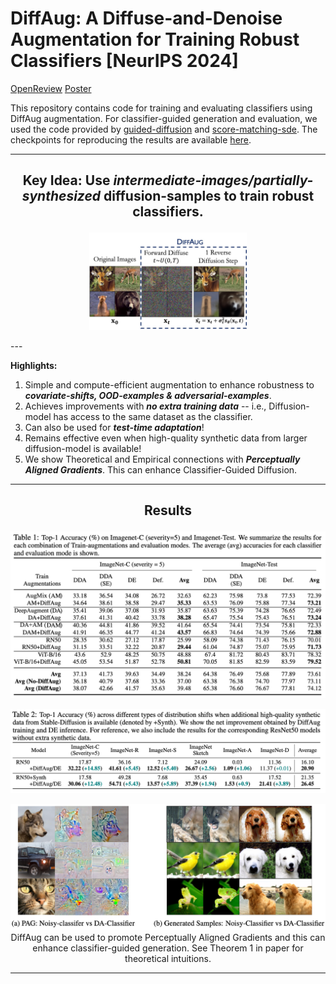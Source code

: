 # DiffAug: A Diffuse-and-Denoise Augmentation for Training Robust Classifiers [NeurIPS 2024]

[OpenReview](https://openreview.net/forum?id=Tpx9gcZVBf) [Poster](https://github.com/chandramouli-sastry/diffaug_website/blob/main/static/pdfs/poster_final.pdf)

This repository contains code for training and evaluating classifiers using DiffAug augmentation. For classifier-guided generation and evaluation, we used the code provided by [guided-diffusion](https://github.com/openai/guided-diffusion) and [score-matching-sde](https://github.com/yang-song/score_sde_pytorch). The checkpoints for reproducing the results are available [here](https://drive.google.com/drive/folders/1FZiKlN3Ic2f-5FTrrmCWZPjRSq2Y4rcO?usp=sharing). 

---
## <p align='center'>Key Idea: Use <b><i>intermediate-images/partially-synthesized</i></b> diffusion-samples to train robust classifiers.</p>

<p align='center'><img src='https://github.com/chandramouli-sastry/diffaug_website/blob/main/static/images/diffaug_illustration.jpg' width='50%'/></p>
---

<b>Highlights:</b>
1. Simple and compute-efficient augmentation to enhance robustness to <i><b>covariate-shifts, OOD-examples & adversarial-examples</b></i>.
2. Achieves improvements with _**no extra training data**_ -- i.e., Diffusion-model has access to the same dataset as the classifier.
4. Can also be used for **_test-time adaptation_**!
5. Remains effective even when high-quality synthetic data from larger diffusion-model is available!
6. We show Theoretical and Empirical connections with ***Perceptually Aligned Gradients***. This can enhance Classifier-Guided Diffusion.

---

## <p align='center'>Results</p>

<p align='center'><img src="https://github.com/chandramouli-sastry/diffaug_website/blob/main/static/images/imnet_c2.png"></p>
<p align='center'><img src='https://github.com/chandramouli-sastry/diffaug_website/blob/main/static/images/glimpse_results.png'></p>
<p align='center' width='90%'><img src='https://github.com/chandramouli-sastry/diffaug_website/blob/main/static/images/pag_cg.png' />
DiffAug can be used to promote Perceptually Aligned Gradients and this can enhance classifier-guided generation. See Theorem 1 in paper for theoretical intuitions. 
</p>

---
